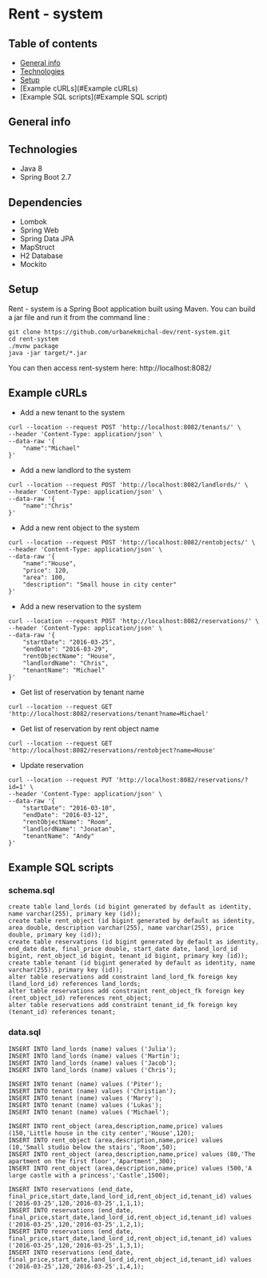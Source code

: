 # Rent - system
## Table of contents
* [General info](#general-info)
* [Technologies](#technologies)
* [Setup](#setup)
* [Example cURLs](#Example cURLs)
* [Example SQL scripts](#Example SQL script)
## General info
## Technologies
* Java 8 
* Spring Boot 2.7
## Dependencies
* Lombok
* Spring Web
* Spring Data JPA
* MapStruct
* H2 Database
* Mockito
## Setup
Rent - system is a Spring Boot application built using Maven. You can build a jar file and run it from the command line :
~~~
git clone https://github.com/urbanekmichal-dev/rent-system.git
cd rent-system
./mvnw package
java -jar target/*.jar
~~~
You can then access rent-system here: http://localhost:8082/
## Example cURLs 
* Add a new tenant to the system
~~~
curl --location --request POST 'http://localhost:8082/tenants/' \
--header 'Content-Type: application/json' \
--data-raw '{
    "name":"Michael"
}'
~~~
* Add a new landlord to the system
~~~
curl --location --request POST 'http://localhost:8082/landlords/' \
--header 'Content-Type: application/json' \
--data-raw '{
    "name":"Chris"
}'
~~~
* Add a new rent object to the system
~~~
curl --location --request POST 'http://localhost:8082/rentobjects/' \
--header 'Content-Type: application/json' \
--data-raw '{
    "name":"House",
    "price": 120,
    "area": 100,
    "description": "Small house in city center"
}'
~~~
* Add a new reservation to the system
~~~
curl --location --request POST 'http://localhost:8082/reservations/' \
--header 'Content-Type: application/json' \
--data-raw '{
    "startDate": "2016-03-25",
    "endDate": "2016-03-29",
    "rentObjectName": "House",
    "landlordName": "Chris",
    "tenantName": "Michael"
}'
~~~
* Get list of reservation by tenant name
~~~
curl --location --request GET 'http://localhost:8082/reservations/tenant?name=Michael'
~~~
* Get list of reservation by rent object name
~~~
curl --location --request GET 'http://localhost:8082/reservations/rentobject?name=House'
~~~
* Update reservation
~~~
curl --location --request PUT 'http://localhost:8082/reservations/?id=1' \
--header 'Content-Type: application/json' \
--data-raw '{
    "startDate": "2016-03-10",
    "endDate": "2016-03-12",
    "rentObjectName": "Room",
    "landlordName": "Jonatan",
    "tenantName": "Andy"
}'
~~~
## Example SQL scripts
### schema.sql
~~~
create table land_lords (id bigint generated by default as identity, name varchar(255), primary key (id));
create table rent_object (id bigint generated by default as identity, area double, description varchar(255), name varchar(255), price double, primary key (id));
create table reservations (id bigint generated by default as identity, end_date date, final_price double, start_date date, land_lord_id bigint, rent_object_id bigint, tenant_id bigint, primary key (id));
create table tenant (id bigint generated by default as identity, name varchar(255), primary key (id));
alter table reservations add constraint land_lord_fk foreign key (land_lord_id) references land_lords;
alter table reservations add constraint rent_object_fk foreign key (rent_object_id) references rent_object;
alter table reservations add constraint tenant_id_fk foreign key (tenant_id) references tenant;
~~~
### data.sql
~~~
INSERT INTO land_lords (name) values ('Julia');
INSERT INTO land_lords (name) values ('Martin');
INSERT INTO land_lords (name) values ('Jacob');
INSERT INTO land_lords (name) values ('Chris');

INSERT INTO tenant (name) values ('Piter');
INSERT INTO tenant (name) values ('Christian');
INSERT INTO tenant (name) values ('Marry');
INSERT INTO tenant (name) values ('Lukas');
INSERT INTO tenant (name) values ('Michael');

INSERT INTO rent_object (area,description,name,price) values (150,'Little house in the city center','House',120);
INSERT INTO rent_object (area,description,name,price) values (10,'Small studio below the stairs','Room',50);
INSERT INTO rent_object (area,description,name,price) values (80,'The apartment on the first floor','Apartment',300);
INSERT INTO rent_object (area,description,name,price) values (500,'A large castle with a princess','Castle',1500);

INSERT INTO reservations (end_date, final_price,start_date,land_lord_id,rent_object_id,tenant_id) values ('2016-03-25',120,'2016-03-25',1,1,1);
INSERT INTO reservations (end_date, final_price,start_date,land_lord_id,rent_object_id,tenant_id) values ('2016-03-25',120,'2016-03-25',1,2,1);
INSERT INTO reservations (end_date, final_price,start_date,land_lord_id,rent_object_id,tenant_id) values ('2016-03-25',120,'2016-03-25',1,3,1);
INSERT INTO reservations (end_date, final_price,start_date,land_lord_id,rent_object_id,tenant_id) values ('2016-03-25',120,'2016-03-25',1,4,1);
~~~